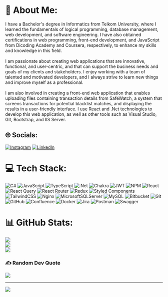 # 💫 About Me:
I have a Bachelor's degree in Informatics from Telkom University, where I learned the fundamentals of logical programming, database management, web development, and software engineering. I have also obtained certifications in web programming, front-end development, and JavaScript from Dicoding Academy and Coursera, respectively, to enhance my skills and knowledge in this field.<br><br>I am passionate about creating web applications that are innovative, functional, and user-centric, and that can support the business needs and goals of my clients and stakeholders. I enjoy working with a team of talented and motivated developers, and I always strive to learn new things and improve myself as a professional.<br><br>I am also involved in creating a front-end web application that enables uploading files containing transaction details from SafeWatch, a system that screens transactions for potential blacklist matches, and displaying the results in a user-friendly interface. I use React and .Net technologies to develop this web application, as well as other tools such as Visual Studio, Git, Bootstrap, and IIS Server.


## 🌐 Socials:
[![Instagram](https://img.shields.io/badge/Instagram-%23E4405F.svg?logo=Instagram&logoColor=white)](https://instagram.com/rahyamaa) [![LinkedIn](https://img.shields.io/badge/LinkedIn-%230077B5.svg?logo=linkedin&logoColor=white)](https://linkedin.com/in/putra-cahya-purnama-50b0871b6/) 

# 💻 Tech Stack:
![C#](https://img.shields.io/badge/c%23-%23239120.svg?style=flat&logo=csharp&logoColor=white) ![JavaScript](https://img.shields.io/badge/javascript-%23323330.svg?style=flat&logo=javascript&logoColor=%23F7DF1E) ![TypeScript](https://img.shields.io/badge/typescript-%23007ACC.svg?style=flat&logo=typescript&logoColor=white) ![.Net](https://img.shields.io/badge/.NET-5C2D91?style=flat&logo=.net&logoColor=white) ![Chakra](https://img.shields.io/badge/chakra-%234ED1C5.svg?style=flat&logo=chakraui&logoColor=white) ![JWT](https://img.shields.io/badge/JWT-black?style=flat&logo=JSON%20web%20tokens) ![NPM](https://img.shields.io/badge/NPM-%23CB3837.svg?style=flat&logo=npm&logoColor=white) ![React](https://img.shields.io/badge/react-%2320232a.svg?style=flat&logo=react&logoColor=%2361DAFB) ![React Query](https://img.shields.io/badge/-React%20Query-FF4154?style=flat&logo=react%20query&logoColor=white) ![React Router](https://img.shields.io/badge/React_Router-CA4245?style=flat&logo=react-router&logoColor=white) ![Redux](https://img.shields.io/badge/redux-%23593d88.svg?style=flat&logo=redux&logoColor=white) ![Styled Components](https://img.shields.io/badge/styled--components-DB7093?style=flat&logo=styled-components&logoColor=white) ![TailwindCSS](https://img.shields.io/badge/tailwindcss-%2338B2AC.svg?style=flat&logo=tailwind-css&logoColor=white) ![Nginx](https://img.shields.io/badge/nginx-%23009639.svg?style=flat&logo=nginx&logoColor=white) ![MicrosoftSQLServer](https://img.shields.io/badge/Microsoft%20SQL%20Server-CC2927?style=flat&logo=microsoft%20sql%20server&logoColor=white) ![MySQL](https://img.shields.io/badge/mysql-4479A1.svg?style=flat&logo=mysql&logoColor=white) ![Bitbucket](https://img.shields.io/badge/bitbucket-%230047B3.svg?style=flat&logo=bitbucket&logoColor=white) ![Git](https://img.shields.io/badge/git-%23F05033.svg?style=flat&logo=git&logoColor=white) ![GitHub](https://img.shields.io/badge/github-%23121011.svg?style=flat&logo=github&logoColor=white) ![Confluence](https://img.shields.io/badge/confluence-%23172BF4.svg?style=flat&logo=confluence&logoColor=white) ![Docker](https://img.shields.io/badge/docker-%230db7ed.svg?style=flat&logo=docker&logoColor=white) ![Jira](https://img.shields.io/badge/jira-%230A0FFF.svg?style=flat&logo=jira&logoColor=white) ![Postman](https://img.shields.io/badge/Postman-FF6C37?style=flat&logo=postman&logoColor=white) ![Swagger](https://img.shields.io/badge/-Swagger-%23Clojure?style=flat&logo=swagger&logoColor=white)
# 📊 GitHub Stats:
![](https://github-readme-stats.vercel.app/api?username=putracahyap&theme=dark&hide_border=false&include_all_commits=true&count_private=false)<br/>
![](https://github-readme-streak-stats.herokuapp.com/?user=putracahyap&theme=dark&hide_border=false)<br/>
![](https://github-readme-stats.vercel.app/api/top-langs/?username=putracahyap&theme=dark&hide_border=false&include_all_commits=true&count_private=false&layout=compact)

### ✍️ Random Dev Quote
![](https://quotes-github-readme.vercel.app/api?type=vetical&theme=tokyonight)

---
[![](https://visitcount.itsvg.in/api?id=putracahyap&icon=0&color=1)](https://visitcount.itsvg.in)

<!-- Proudly created with GPRM ( https://gprm.itsvg.in ) -->
